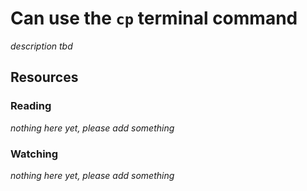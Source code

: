 # Can use the `cp` terminal command
_description tbd_
## Resources
### Reading
_nothing here yet, please add something_
### Watching
_nothing here yet, please add something_
